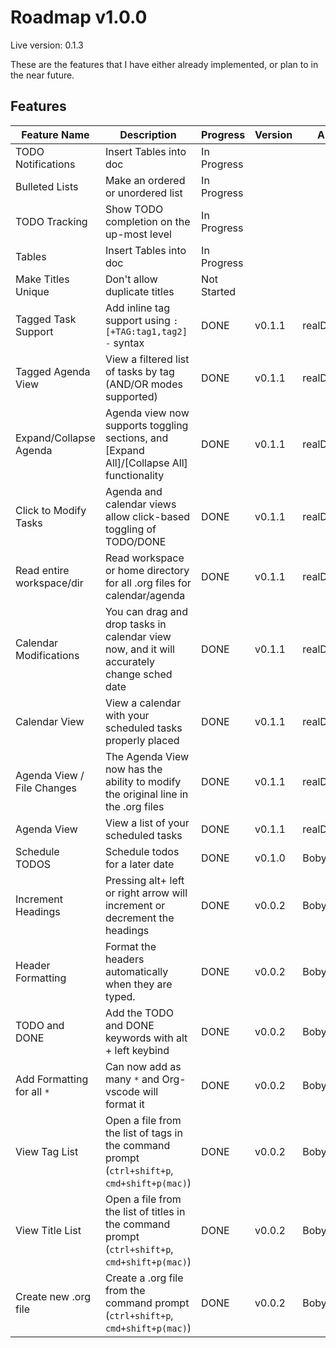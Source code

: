 # Roadmap v1.0.0

Live version: 0.1.3

These are the features that I have either already implemented, or plan to in the near future.

## Features

| Feature Name              | Description                                                                                | Progress    | Version  | Author        |
| ------------------------- | ------------------------------------------------------------------------------------------ | ----------- | -------- | ------------- |
| TODO Notifications        | Insert Tables into doc                                                                     | In Progress |          |               |
| Bulleted Lists            | Make an ordered or unordered list                                                          | In Progress |          |               |
| TODO Tracking             | Show TODO completion on the up-most level                                                  | In Progress |          |               |
| Tables                    | Insert Tables into doc                                                                     | In Progress |          |               |
| Make Titles Unique        | Don't allow duplicate titles                                                               | Not Started |          |               |
| Tagged Task Support       | Add inline tag support using `: [+TAG:tag1,tag2] -` syntax                                 | DONE        | v0.1.1   | realDestroyer |
| Tagged Agenda View        | View a filtered list of tasks by tag (AND/OR modes supported)                             | DONE        | v0.1.1   | realDestroyer |
| Expand/Collapse Agenda    | Agenda view now supports toggling sections, and [Expand All]/[Collapse All] functionality | DONE        | v0.1.1   | realDestroyer |
| Click to Modify Tasks     | Agenda and calendar views allow click-based toggling of TODO/DONE                         | DONE        | v0.1.1   | realDestroyer |
| Read entire workspace/dir | Read workspace or home directory for all .org files for calendar/agenda                   | DONE        | v0.1.1   | realDestroyer |
| Calendar Modifications    | You can drag and drop tasks in calendar view now, and it will accurately change sched date | DONE        | v0.1.1   | realDestroyer |
| Calendar View             | View a calendar with your scheduled tasks properly placed                                 | DONE        | v0.1.1   | realDestroyer |
| Agenda View / File Changes| The Agenda View now has the ability to modify the original line in the .org files         | DONE        | v0.1.1   | realDestroyer |
| Agenda View               | View a list of your scheduled tasks                                                        | DONE        | v0.1.1   | realDestroyer |
| Schedule TODOS            | Schedule todos for a later date                                                            | DONE        | v0.1.0   | BobyBoyd      |
| Increment Headings        | Pressing alt+ left or right arrow will increment or decrement the headings                | DONE        | v0.0.2   | BobyBoyd      |
| Header Formatting         | Format the headers automatically when they are typed.                                     | DONE        | v0.0.2   | BobyBoyd      |
| TODO and DONE             | Add the TODO and DONE keywords with alt + left keybind                                    | DONE        | v0.0.2   | BobyBoyd      |
| Add Formatting for all `*`| Can now add as many `*` and Org-vscode will format it                                     | DONE        | v0.0.2   | BobyBoyd      |
| View Tag List             | Open a file from the list of tags in the command prompt (`ctrl+shift+p`, `cmd+shift+p(mac)`) | DONE        | v0.0.2   | BobyBoyd      |
| View Title List           | Open a file from the list of titles in the command prompt (`ctrl+shift+p`, `cmd+shift+p(mac)`) | DONE        | v0.0.2   | BobyBoyd      |
| Create new .org file      | Create a .org file from the command prompt (`ctrl+shift+p`, `cmd+shift+p(mac)`)          | DONE        | v0.0.2   | BobyBoyd      |
